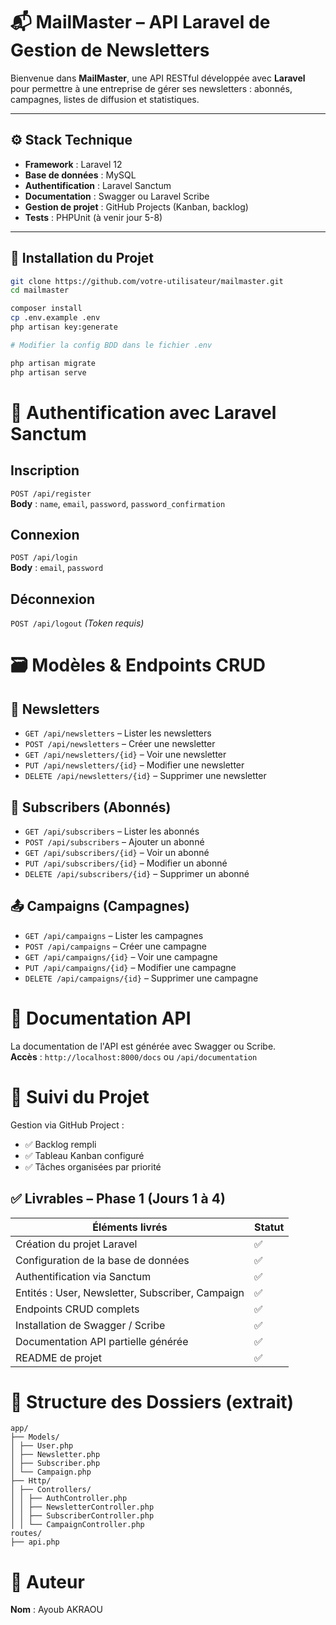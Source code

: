 # 📬 MailMaster – API Laravel de Gestion de Newsletters

Bienvenue dans **MailMaster**, une API RESTful développée avec **Laravel** pour permettre à une entreprise de gérer ses newsletters : abonnés, campagnes, listes de diffusion et statistiques.

---

## ⚙️ Stack Technique

- **Framework** : Laravel 12
- **Base de données** : MySQL
- **Authentification** : Laravel Sanctum
- **Documentation** : Swagger ou Laravel Scribe
- **Gestion de projet** : GitHub Projects (Kanban, backlog)
- **Tests** : PHPUnit (à venir jour 5-8)

---

## 🚀 Installation du Projet

```bash
git clone https://github.com/votre-utilisateur/mailmaster.git
cd mailmaster

composer install
cp .env.example .env
php artisan key:generate

# Modifier la config BDD dans le fichier .env

php artisan migrate
php artisan serve
```
# 🔐 Authentification avec Laravel Sanctum

## Inscription
`POST /api/register`  
**Body** : `name`, `email`, `password`, `password_confirmation`

## Connexion
`POST /api/login`  
**Body** : `email`, `password`

## Déconnexion
`POST /api/logout` *(Token requis)*

# 🗃️ Modèles & Endpoints CRUD

## 📨 Newsletters
- `GET /api/newsletters` – Lister les newsletters
- `POST /api/newsletters` – Créer une newsletter
- `GET /api/newsletters/{id}` – Voir une newsletter
- `PUT /api/newsletters/{id}` – Modifier une newsletter
- `DELETE /api/newsletters/{id}` – Supprimer une newsletter

## 👥 Subscribers (Abonnés)
- `GET /api/subscribers` – Lister les abonnés
- `POST /api/subscribers` – Ajouter un abonné
- `GET /api/subscribers/{id}` – Voir un abonné
- `PUT /api/subscribers/{id}` – Modifier un abonné
- `DELETE /api/subscribers/{id}` – Supprimer un abonné

## 📤 Campaigns (Campagnes)
- `GET /api/campaigns` – Lister les campagnes
- `POST /api/campaigns` – Créer une campagne
- `GET /api/campaigns/{id}` – Voir une campagne
- `PUT /api/campaigns/{id}` – Modifier une campagne
- `DELETE /api/campaigns/{id}` – Supprimer une campagne

# 🧾 Documentation API
La documentation de l'API est générée avec Swagger ou Scribe.  
**Accès** : `http://localhost:8000/docs` ou `/api/documentation`

# 📌 Suivi du Projet
Gestion via GitHub Project :
- ✅ Backlog rempli
- ✅ Tableau Kanban configuré
- ✅ Tâches organisées par priorité

## ✅ Livrables – Phase 1 (Jours 1 à 4)
| Éléments livrés                     | Statut |
|-------------------------------------|--------|
| Création du projet Laravel         | ✅     |
| Configuration de la base de données | ✅     |
| Authentification via Sanctum       | ✅     |
| Entités : User, Newsletter, Subscriber, Campaign | ✅ |
| Endpoints CRUD complets            | ✅     |
| Installation de Swagger / Scribe    | ✅     |
| Documentation API partielle générée | ✅     |
| README de projet                   | ✅     |

# 📂 Structure des Dossiers (extrait)
```
app/
├── Models/
│ ├── User.php
│ ├── Newsletter.php
│ ├── Subscriber.php
│ └── Campaign.php
├── Http/
│ ├── Controllers/
│ │ ├── AuthController.php
│ │ ├── NewsletterController.php
│ │ ├── SubscriberController.php
│ │ └── CampaignController.php
routes/
├── api.php
```

# 📧 Auteur
**Nom** : Ayoub AKRAOU 
